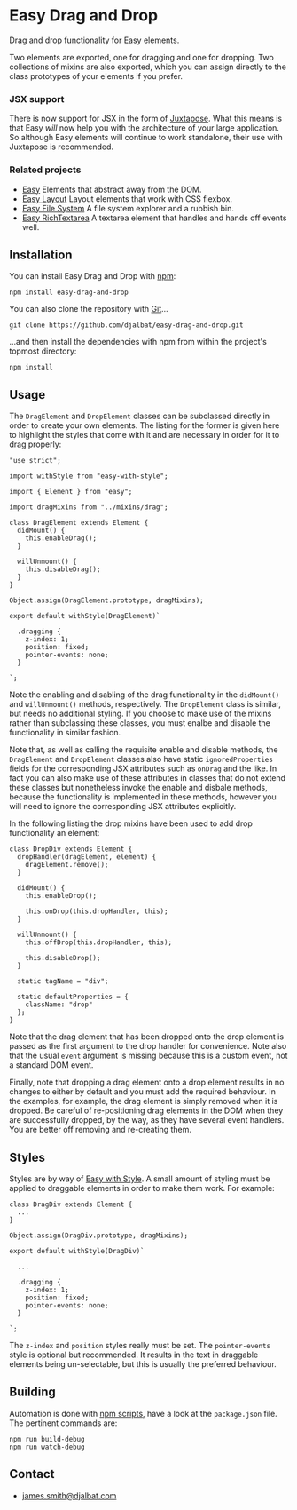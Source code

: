 # Easy Drag and Drop

Drag and drop functionality for Easy elements.

Two elements are exported, one for dragging and one for dropping. Two collections of mixins are also exported, which you can assign directly to the class prototypes of your elements if you prefer.

### JSX support

There is now support for JSX in the form of [Juxtapose](https://github.com/djalbat/Juxtapose). What this means is that Easy *will* now help you with the architecture of your large application. So although Easy elements will continue to work standalone, their use with Juxtapose is recommended.

### Related projects

- [Easy](https://github.com/djalbat/easy) Elements that abstract away from the DOM.
- [Easy Layout](https://github.com/djalbat/easy-layout) Layout elements that work with CSS flexbox.
- [Easy File System](https://github.com/djalbat/easy-file-system) A file system explorer and a rubbish bin.
- [Easy RichTextarea](https://github.com/djalbat/easy-richtextarea) A textarea element that handles and hands off events well.

## Installation

You can install Easy Drag and Drop with [npm](https://www.npmjs.com/):

    npm install easy-drag-and-drop

You can also clone the repository with [Git](https://git-scm.com/)...

    git clone https://github.com/djalbat/easy-drag-and-drop.git

...and then install the dependencies with npm from within the project's topmost directory:

    npm install

## Usage

The `DragElement` and `DropElement` classes can be subclassed directly in order to create your own elements. The listing for the former is given here to highlight the styles that come with it and are necessary in order for it to drag properly:

```
"use strict";

import withStyle from "easy-with-style";

import { Element } from "easy";

import dragMixins from "../mixins/drag";

class DragElement extends Element {
  didMount() {
    this.enableDrag();
  }

  willUnmount() {
    this.disableDrag();
  }
}

Object.assign(DragElement.prototype, dragMixins);

export default withStyle(DragElement)`

  .dragging {
    z-index: 1;
    position: fixed;
    pointer-events: none;
  }
  
`;
```

Note the enabling and disabling of the drag functionality in the `didMount()` and `willUnmount()` methods, respectively. The `DropElement` class is similar, but needs no additional styling. If you choose to make use of the mixins rather than subclassing these classes, you must enalbe and disable the functionality in similar fashion.

Note that, as well as calling the requisite enable and disable methods, the `DragElement` and `DropElement` classes also have static `ignoredProperties` fields for the corresponding JSX attributes such as `onDrag` and the like. In fact you can also make use of these attributes in classes that do not extend these classes but nonetheless invoke the enable and disbale methods, because the functionality is implemented in these methods, however you will need to ignore the corresponding JSX attributes explicitly.

In the following listing the drop mixins have been used to add drop functionality an element:

```
class DropDiv extends Element {
  dropHandler(dragElement, element) {
    dragElement.remove();
  }

  didMount() {
    this.enableDrop();

    this.onDrop(this.dropHandler, this);
  }

  willUnmount() {
    this.offDrop(this.dropHandler, this);

    this.disableDrop();
  }

  static tagName = "div";

  static defaultProperties = {
    className: "drop"
  };
}
```

Note that the drag element that has been dropped onto the drop element is passed as the first argument to the drop handler for convenience. Note also that the usual `event` argument is missing because this is a custom event, not a standard DOM event.

Finally, note that dropping a drag element onto a drop element results in no changes to either by default and you must add the required behaviour. In the examples, for example, the drag element is simply removed when it is dropped. Be careful of re-positioning drag elements in the DOM when they are successfully dropped, by the way, as they have several event handlers. You are better off removing and re-creating them.

## Styles

Styles are by way of [Easy with Style](https://github.com/djalbat/easy-with-style). A small amount of styling must be applied to draggable elements in order to make them work. For example:

```
class DragDiv extends Element {
  ...
}

Object.assign(DragDiv.prototype, dragMixins);

export default withStyle(DragDiv)`

  ... 

  .dragging {
    z-index: 1;
    position: fixed;
    pointer-events: none;
  }

`;
```

The `z-index` and `position` styles really must be set. The `pointer-events` style is optional but recommended. It results in the text in draggable elements being un-selectable, but this is usually the preferred behaviour.

## Building

Automation is done with [npm scripts](https://docs.npmjs.com/misc/scripts), have a look at the `package.json` file. The pertinent commands are:

    npm run build-debug
    npm run watch-debug

## Contact

* james.smith@djalbat.com
